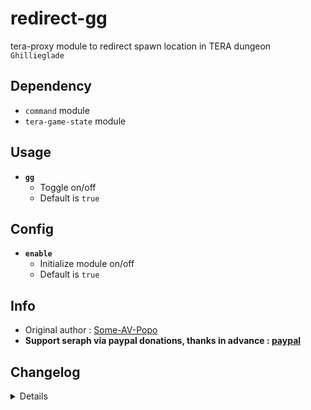 # redirect-gg
tera-proxy module to redirect spawn location in TERA dungeon `Ghillieglade`

## Dependency
- `command` module
- `tera-game-state` module

## Usage
- __`gg`__
  - Toggle on/off
  - Default is `true`

## Config
- __`enable`__
  - Initialize module on/off
  - Default is `true`

## Info
- Original author : [Some-AV-Popo](https://github.com/Some-AV-Popo)
- **Support seraph via paypal donations, thanks in advance : [paypal](https://www.paypal.me/seraphinush)**

## Changelog
<details>

    1.26
    - Removed `command` require()
    - Removed `tera-game-state` require()
    - Updated to `mod.command`
    - Updated to `mod.game`
    - Updated to `S_SPAWN_ME.3.def`
    1.25
    - Removed font color bloat
    - Added `tera-game-state` dependency
    1.24
    - Added auto-update support
    - Updated to latest tera-data format
    - Refactored config file
    -- Added `enable`
    1.23
    - Updated font color
    1.22
    - Initial online commit

</details>